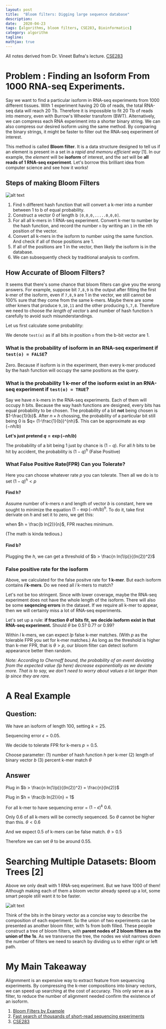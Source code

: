```yaml
---
layout: post
title:  "Bloom filters: Digging large sequence database"
description: 
date:   2020-04-23
tags: [algorithms, bloom filters, CSE283, Bioinformatics]
category: algorithm
tagline: 
mathjax: true
---
```

All notes derived from Dr. Vineet Bafna's lecture. [CSE283](https://www.dropbox.com/s/2zpulpceqh6m0i5/BloomFiltersSketching.pptx?dl=0)

# Problem : Finding an Isoform From 1000 RNA-seq Experiments.

Say we want to find a particular isoform in RNA-seq experiments from 1000 different tissues. With 1 experiment having 20 Gb of reads, the total RNA-seq data will reach 20 Tb. Therefore it is impossible to fit 20 Tb of reads into memory, even with Burrow's Wheeler transform (BWT). Alternatively, we can compress each RNA experiment into a shorter binary string. We can also compress our desired isoform using the same method. By comparing the binary strings, it might be faster to filter out the RNA-seq experiment of interest.

This method is called **Bloom filter**. It is a data structure designed to tell us if an element is present in a set in a *rapid and memoru efficient way* [1]. In our example, the *element* will be **isoform** of interest, and the *set* will be **all reads of 1 RNA-seq experiment**. Let's borrow this brilliant idea from computer science and see how it works!



## Steps of making Bloom Filters
![alt text](/assets/img/bloom1.jpg)
 1. Find `h` different hash function that will convert a k-mer into a number between 1 to b of equal probability.
 2. Construct a vector 0 of length b `[0,0,0,.....0,0,0]`. 
 3. For all all k-mers in 1 RNA-seq experiment. Convert k-mer to number by the hash function, and record the number `n` by writing an `1` in the nth position of the vector.
 4. Convert all k-mers in the isoform to number using the same function. And check if all of those positions are 1.
 5. If all of the positions are 1 in the vector, then likely the isoform is in the database.
 6. We can subsequently check by traditional analysis to confirm.

## How Accurate of Bloom Filters?

It seems that there's some chance that bloom filters can give you the wrong answers. For example, suppose bit `7,8,9` is the output after fitting the first k-mer of the isoform, even if `7,8,9` are 1 in the vector, we still cannot be 100% sure that they come from the same k-mers. Maybe there are some other kmers that produce `9,10,11` and the other producing `5,7,8`. Therefore we need to choose *the length of vector* `b` and number of hash function `h` carefully to avoid such misunderstandings.

Let us first calculate some probability:

We denote `test(o)` as if all bits in position `o` from the b-bit vector are 1. 

### What is the probability of isoform in an RNA-seq experiment if `test(o) = FALSE`?

Zero. Because if isoform is in the experiment, then every k-mer produced by the hash function will occupy the same positions as the query.

### What is the probability 1 k-mer of the isoform exist in an RNA-seq experiment if `test(o) = TRUE`?

Say we have $n$ k-mers in the RNA-seq experiments. Each of them will occupy $h$ bits. Because the way hash functions are designed, every bits has equal probability to be chosen. The probability of a bit **not** being chosen is $1-\frac{1}{b}$. After $n \times h$ chossing, the probability of a particular bit still being 0 is $q= (1-\frac{1}{b})^{nh}$. This can be approximate as $\exp(-nh/b)$

**Let's just pretend $q = \exp(-nh/b)$**

The probability of a bit being 1 just by chance is $(1-q)$. For all $h$ bits to be hit by accident, the probability is $(1-q)^h$ (False Positive)

### What False Positive Rate(FPR) Can you Tolerate?

Here you can choose whatever rate $p$ you can tolerate.
Then all we do is to set $(1-q)^h < p$

#### Find h?

Assume number of k-mers $n$ and length of vector $b$ is constant, here we sought to minimize the equation $(1-\exp(-nh/b)^h$. To do it, take first derivate on $h$ and set it to zero, we get this:

when $h = \frac{b ln(2)}{n}$, FPR reaches minimum.

(The math is kinda tedious.)

#### Find b?

Plugging the $h$, we can get a threshold of $b > \frac{n ln(1/p)}{(ln(2))^2}$

### False positive rate for the isoform

Above, we calculated for the false positve rate for **1 k-mer**. But each isoform contains **$l$ k-mers**. Do we need all $l$ k-mers to match? 

Let's not be too stringent. Since with lower coverage, maybe the RNA-seq experiment does not have the whole length of the isoform. There will also be some **seqencing errors** in the dataset. If we require all k-mer to appear, then we will certainly miss a lot of RNA-seq experiments. 

Let's set up a rule: **if fraction $\theta$ of bits fit, we decide isoform exist in that RNA-seq experiment.** Should $\theta$ be 0.5? 0.7? or 0.99?

Within $l$ k-mers, we can expect $lp$ false k-mer matches. (With $p$ as the tolerable FPR you set for k-mer matches.) As long as the threshold is higher than k-mer FPR, that is $\theta > p$, our bloom filter can detect isoform appearance better then random.

*Note: According to Chernoff bound, the probability of an event deviating from the expected value ($lp$ here) decrease exponentially as we deviate more. That is to say, we don't need to worry about values a lot larger than $lp$ since they are rare.*


# A Real Example

## Question:
We have an isoform of length $100$, setting $k=25$.

Sequencing error $\epsilon=0.05$.

We decide to tolerate FPR for k-mers $p=0.5$.

Choose parameter: (1) number of hash function $h$ per k-mer (2) length of binary vector $b$ (3) percent k-mer match $\theta$

## Answer

Plug in $b > \frac{n ln(1/p)}{(ln(2))^2} = \frac{n}{ln(2)}$

Plug in $h = \frac{b ln(2)}{n} = 1$

For all k-mer to have sequencing error = $(1-\epsilon)^k ~ 0.6$. 

Only $0.6$ of all k-mers will be correctly sequenced. So $\theta$ cannot be higher than this. $\theta < 0.6$

And we expect $0.5$ of k-mers can be false match. $\theta > 0.5$

Therefore we can set $\theta$ to be around $0.55$.

# Searching Multiple Datasets: Bloom Trees [2]

Above we only dealt with 1 RNA-seq experiment. But we have $1000$ of them! Although making each of them a bloom vector already speed up a lot, some smart people still want it to be faster. 

![alt text](/assets/img/bloom2.jpg)

Think of the bits in the binary vector as a concise way to describe the composition of each experiment. So the union of two experiments can be presented as another bloom filter, with 1s from both filled. These people construct a tree of bloom filters, with **parent nodes of 2 bloom filters as the union of the 1s**. As we transverse the tree, the nodes we visit narrows down the number of filters we need to search by dividing us to either right or left path.

# My Main Takeaway
Alignmment is an expensive way to extract feature from sequencing experiments. By compressing the k-mer compositions into binary vectors, we can speed up searching at the cost of accuracy. This only serve as a filter, to reduce the number of alignment needed confirm the existence of an isoform.


1. [Bloom Filters by Example](https://llimllib.github.io/bloomfilter-tutorial/)
2. [Fast search of thousands of short-read sequencing experiments](https://www.nature.com/articles/nbt.3442)
3. [CSE283](http://proteomics.ucsd.edu/vbafna/teaching-2/data-wrangling-in-bix/)